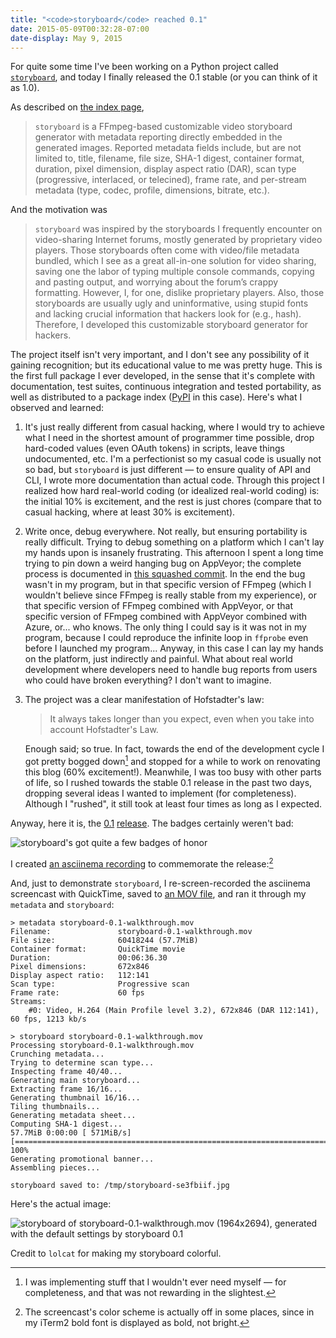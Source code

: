 ```yaml
---
title: "<code>storyboard</code> reached 0.1"
date: 2015-05-09T00:32:28-07:00
date-display: May 9, 2015
---
```

For quite some time I've been working on a Python project called [`storyboard`](https://github.com/zmwangx/storyboard), and today I finally released the 0.1 stable (or you can think of it as 1.0).

As described on [the index page](https://storyboard.readthedocs.org/en/0.1/index.html),

> `storyboard` is a FFmpeg-based customizable video storyboard generator with metadata reporting directly embedded in the generated images. Reported metadata fields include, but are not limited to, title, filename, file size, SHA-1 digest, container format, duration, pixel dimension, display aspect ratio (DAR), scan type (progressive, interlaced, or telecined), frame rate, and per-stream metadata (type, codec, profile, dimensions, bitrate, etc.).

And the motivation was

> `storyboard` was inspired by the storyboards I frequently encounter on video-sharing Internet forums, mostly generated by proprietary video players. Those storyboards often come with video/file metadata bundled, which I see as a great all-in-one solution for video sharing, saving one the labor of typing multiple console commands, copying and pasting output, and worrying about the forum’s crappy formatting. However, I, for one, dislike proprietary players. Also, those storyboards are usually ugly and uninformative, using stupid fonts and lacking crucial information that hackers look for (e.g., hash). Therefore, I developed this customizable storyboard generator for hackers.

The project itself isn't very important, and I don't see any possibility of it gaining recognition; but its educational value to me was pretty huge. This is the first full package I ever developed, in the sense that it's complete with documentation, test suites, continuous integration and tested portability, as well as distributed to a package index ([PyPI](https://pypi.python.org/pypi/storyboard) in this case). Here's what I observed and learned:

1. It's just really different from casual hacking, where I would try to achieve what I need in the shortest amount of programmer time possible, drop hard-coded values (even OAuth tokens) in scripts, leave things undocumented, etc. I'm a perfectionist so my casual code is usually not so bad, but `storyboard` is just different — to ensure quality of API and CLI, I wrote more documentation than actual code. Through this project I realized how hard real-world coding (or idealized real-world coding) is: the initial 10% is excitement, and the rest is just chores (compare that to casual hacking, where at least 30% is excitement).

2. Write once, debug everywhere. Not really, but ensuring portability is really difficult. Trying to debug something on a platform which I can't lay my hands upon is insanely frustrating. This afternoon I spent a long time trying to pin down a weird hanging bug on AppVeyor; the complete process is documented in [this squashed commit](https://github.com/zmwangx/storyboard/commit/e8a28e5a92f744157fedd03893fa8fe5a5e7d445). In the end the bug wasn't in my program, but in that specific version of FFmpeg (which I wouldn't believe since FFmpeg is really stable from my experience), or that specific version of FFmpeg combined with AppVeyor, or that specific version of FFmpeg combined with AppVeyor combined with Azure, or... who knows. The only thing I could say is it was not in my program, because I could reproduce the infinite loop in ``ffprobe`` even before I launched my program... Anyway, in this case I can lay my hands on the platform, just indirectly and painful. What about real world development where developers need to handle bug reports from users who could have broken everything? I don't want to imagine.

3. The project was a clear manifestation of Hofstadter's law:

    > It always takes longer than you expect, even when you take into account Hofstadter's Law.

    Enough said; so true. In fact, towards the end of the development cycle I got pretty bogged down[^bogged-down] and stopped for a while to work on renovating this blog (60% excitement!). Meanwhile, I was too busy with other parts of life, so I rushed towards the stable 0.1 release in the past two days, dropping several ideas I wanted to implement (for completeness). Although I "rushed", it still took at least four times as long as I expected.

[^bogged-down]: I was implementing stuff that I wouldn't ever need myself — for completeness, and that was not rewarding in the slightest.

Anyway, here it is, the [0.1](https://github.com/zmwangx/storyboard/releases/tag/0.1) [release](https://pypi.python.org/pypi/storyboard/0.1). The badges certainly weren't bad:

![`storyboard`'s got quite a few badges of honor](https://i.imgur.com/miOoX5Y.png)

I created [an asciinema recording](https://asciinema.org/a/19782) to commemorate the release:[^solarized-dark]

[^solarized-dark]: The screencast's color scheme is actually off in some places, since in my iTerm2 bold font is displayed as bold, not bright.

<div style="width: 672px; margin: auto;">
<script type="text/javascript" src="https://asciinema.org/a/19782.js" id="asciicast-19782" async></script>
</div>

And, just to demonstrate `storyboard`, I re-screen-recorded the asciinema screencast with QuickTime, saved to [an MOV file](https://dl.bintray.com/zmwangx/generic/storyboard-0.1-walkthrough.mov), and ran it through my `metadata` and `storyboard`:

```
> metadata storyboard-0.1-walkthrough.mov
Filename:               storyboard-0.1-walkthrough.mov
File size:              60418244 (57.7MiB)
Container format:       QuickTime movie
Duration:               00:06:36.30
Pixel dimensions:       672x846
Display aspect ratio:   112:141
Scan type:              Progressive scan
Frame rate:             60 fps
Streams:
    #0: Video, H.264 (Main Profile level 3.2), 672x846 (DAR 112:141), 60 fps, 1213 kb/s

> storyboard storyboard-0.1-walkthrough.mov
Processing storyboard-0.1-walkthrough.mov
Crunching metadata...
Trying to determine scan type...
Inspecting frame 40/40...
Generating main storyboard...
Extracting frame 16/16...
Generating thumbnail 16/16...
Tiling thumbnails...
Generating metadata sheet...
Computing SHA-1 digest...
57.7MiB 0:00:00 [ 571MiB/s] [=================================================================================>] 100%
Generating promotional banner...
Assembling pieces...

storyboard saved to: /tmp/storyboard-se3fbiif.jpg

```

Here's the actual image:

![storyboard of ``storyboard-0.1-walkthrough.mov`` (1964x2694), generated with the default settings by `storyboard 0.1`](https://i.imgur.com/c3E3M8R.jpg)

Credit to `lolcat` for making my storyboard colorful.
